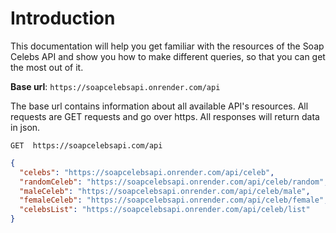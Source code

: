 # Introduction
This documentation will help you get familiar with the resources of the Soap Celebs API and show you how to make different queries, so that you can get the most out of it.

**Base url**: `https://soapcelebsapi.onrender.com/api`

The base url contains information about all available API's resources. All requests are GET requests and go over https. All responses will return data in json.


```  
GET  https://soapcelebsapi.com/api
```

``` json 
{
  "celebs": "https://soapcelebsapi.onrender.com/api/celeb",
  "randomCeleb": "https://soapcelebsapi.onrender.com/api/celeb/random",
  "maleCeleb": "https://soapcelebsapi.onrender.com/api/celeb/male",
  "femaleCeleb": "https://soapcelebsapi.onrender.com/api/celeb/female",
  "celebsList": "https://soapcelebsapi.onrender.com/api/celeb/list"
}
```